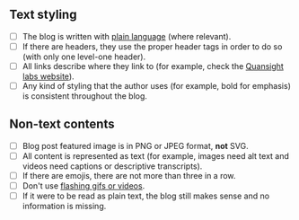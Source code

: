 <!--Hi there! If you aren't submitting a blog post, you can delete this message.
Thank you for submitting a blog post! We want to make sure content produced for Quansight Labs is accessible, so please address the the following guidelines in your post.-->

## Text styling

- [ ] The blog is written with [plain language](https://www.plainlanguage.gov/guidelines/) (where relevant).
- [ ] If there are headers, they use the proper header tags in order to do so (with only one level-one header).
- [ ] All links describe where they link to (for example, check the [Quansight labs website](https://labs.quansight.org/)).
- [ ] Any kind of styling that the author uses (for example, bold for emphasis) is consistent throughout the blog.

## Non-text contents

- [ ] Blog post featured image is in PNG or JPEG format, **not** SVG.
- [ ] All content is represented as text (for example, images need alt text and videos need captions or descriptive transcripts).
- [ ] If there are emojis, there are not more than three in a row.
- [ ] Don't use [flashing gifs or videos](https://www.w3.org/TR/UNDERSTANDING-WCAG20/seizure-does-not-violate.html).
- [ ] If it were to be read as plain text, the blog still makes sense and no information is missing.
